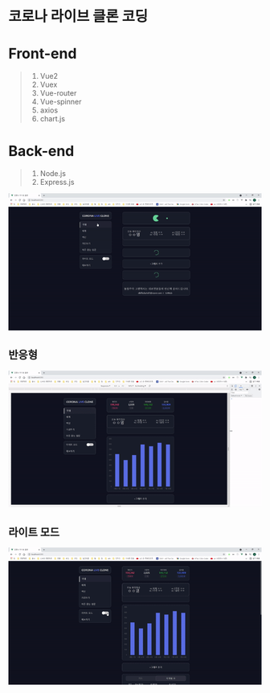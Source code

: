 # 코로나 라이브 클론 코딩

# Front-end
>   1. Vue2
>   2. Vuex
>   3. Vue-router
>   4. Vue-spinner
>   5. axios
>   6. chart.js

# Back-end
>   1. Node.js
>   2. Express.js

![Alt text](/gif/introduce.gif)

## 반응형
![Alt text](/gif/responsive-web.gif)

## 라이트 모드
![Alt text](/gif/light-mode.gif)